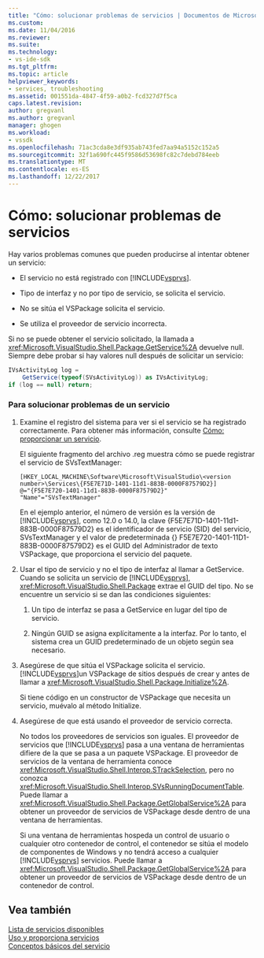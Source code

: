 ```yaml
---
title: "Cómo: solucionar problemas de servicios | Documentos de Microsoft"
ms.custom: 
ms.date: 11/04/2016
ms.reviewer: 
ms.suite: 
ms.technology:
- vs-ide-sdk
ms.tgt_pltfrm: 
ms.topic: article
helpviewer_keywords:
- services, troubleshooting
ms.assetid: 001551da-4847-4f59-a0b2-fcd327d7f5ca
caps.latest.revision: 
author: gregvanl
ms.author: gregvanl
manager: ghogen
ms.workload:
- vssdk
ms.openlocfilehash: 71ac3cda8e3df935ab743fed7aa94a5152c152a5
ms.sourcegitcommit: 32f1a690fc445f9586d53698fc82c7debd784eeb
ms.translationtype: MT
ms.contentlocale: es-ES
ms.lasthandoff: 12/22/2017
---
```

# <a name="how-to-troubleshoot-services"></a>Cómo: solucionar problemas de servicios
Hay varios problemas comunes que pueden producirse al intentar obtener un servicio:  
  
-   El servicio no está registrado con [!INCLUDE[vsprvs](../code-quality/includes/vsprvs_md.md)].  
  
-   Tipo de interfaz y no por tipo de servicio, se solicita el servicio.  
  
-   No se sitúa el VSPackage solicita el servicio.  
  
-   Se utiliza el proveedor de servicio incorrecta.  
  
 Si no se puede obtener el servicio solicitado, la llamada a <xref:Microsoft.VisualStudio.Shell.Package.GetService%2A> devuelve null. Siempre debe probar si hay valores null después de solicitar un servicio:  
  
```csharp  
IVsActivityLog log =   
    GetService(typeof(SVsActivityLog)) as IVsActivityLog;  
if (log == null) return;  
```  
  
### <a name="to-troubleshoot-a-service"></a>Para solucionar problemas de un servicio  
  
1.  Examine el registro del sistema para ver si el servicio se ha registrado correctamente. Para obtener más información, consulte [Cómo: proporcionar un servicio](../extensibility/how-to-provide-a-service.md).  
  
     El siguiente fragmento del archivo .reg muestra cómo se puede registrar el servicio de SVsTextManager:  
  
    ```  
    [HKEY_LOCAL_MACHINE\Software\Microsoft\VisualStudio\<version number>\Services\{F5E7E71D-1401-11d1-883B-0000F87579D2}]  
    @="{F5E7E720-1401-11d1-883B-0000F87579D2}"  
    "Name"="SVsTextManager"  
    ```  
  
     En el ejemplo anterior, el número de versión es la versión de [!INCLUDE[vsprvs](../code-quality/includes/vsprvs_md.md)], como 12.0 o 14.0, la clave {F5E7E71D-1401-11d1-883B-0000F87579D2} es el identificador de servicio (SID) del servicio, SVsTextManager y el valor de predeterminada {} F5E7E720-1401-11D1-883B-0000F87579D2} es el GUID del Administrador de texto VSPackage, que proporciona el servicio del paquete.  
  
2.  Usar el tipo de servicio y no el tipo de interfaz al llamar a GetService. Cuando se solicita un servicio de [!INCLUDE[vsprvs](../code-quality/includes/vsprvs_md.md)], <xref:Microsoft.VisualStudio.Shell.Package> extrae el GUID del tipo. No se encuentre un servicio si se dan las condiciones siguientes:  
  
    1.  Un tipo de interfaz se pasa a GetService en lugar del tipo de servicio.  
  
    2.  Ningún GUID se asigna explícitamente a la interfaz. Por lo tanto, el sistema crea un GUID predeterminado de un objeto según sea necesario.  
  
3.  Asegúrese de que sitúa el VSPackage solicita el servicio. [!INCLUDE[vsprvs](../code-quality/includes/vsprvs_md.md)]un VSPackage de sitios después de crear y antes de llamar a <xref:Microsoft.VisualStudio.Shell.Package.Initialize%2A>.  
  
     Si tiene código en un constructor de VSPackage que necesita un servicio, muévalo al método Initialize.  
  
4.  Asegúrese de que está usando el proveedor de servicio correcta.  
  
     No todos los proveedores de servicios son iguales. El proveedor de servicios que [!INCLUDE[vsprvs](../code-quality/includes/vsprvs_md.md)] pasa a una ventana de herramientas difiere de la que se pasa a un paquete VSPackage. El proveedor de servicios de la ventana de herramienta conoce <xref:Microsoft.VisualStudio.Shell.Interop.STrackSelection>, pero no conozca <xref:Microsoft.VisualStudio.Shell.Interop.SVsRunningDocumentTable>. Puede llamar a <xref:Microsoft.VisualStudio.Shell.Package.GetGlobalService%2A> para obtener un proveedor de servicios de VSPackage desde dentro de una ventana de herramientas.  
  
     Si una ventana de herramientas hospeda un control de usuario o cualquier otro contenedor de control, el contenedor se sitúa el modelo de componentes de Windows y no tendrá acceso a cualquier [!INCLUDE[vsprvs](../code-quality/includes/vsprvs_md.md)] servicios. Puede llamar a <xref:Microsoft.VisualStudio.Shell.Package.GetGlobalService%2A> para obtener un proveedor de servicios de VSPackage desde dentro de un contenedor de control.  
  
## <a name="see-also"></a>Vea también  
 [Lista de servicios disponibles](../extensibility/internals/list-of-available-services.md)   
 [Uso y proporciona servicios](../extensibility/using-and-providing-services.md)   
 [Conceptos básicos del servicio](../extensibility/internals/service-essentials.md)